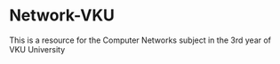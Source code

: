 # Network-VKU
This is a resource for the Computer Networks subject in the 3rd year of VKU University
